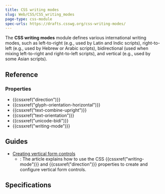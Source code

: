 ```yaml
---
title: CSS writing modes
slug: Web/CSS/CSS_writing_modes
page-type: css-module
spec-urls: https://drafts.csswg.org/css-writing-modes/
---
```




The **CSS writing modes** module defines various international writing modes, such as left-to-right (e.g., used by Latin and Indic scripts), right-to-left (e.g., used by Hebrew or Arabic scripts), bidirectional (used when mixing left-to-right and right-to-left scripts), and vertical (e.g., used by some Asian scripts).

## Reference

### Properties

- {{cssxref("direction")}}
- {{cssxref("glyph-orientation-horizontal")}}
- {{cssxref("text-combine-upright")}}
- {{cssxref("text-orientation")}}
- {{cssxref("unicode-bidi")}}
- {{cssxref("writing-mode")}}

## Guides

- [Creating vertical form controls](/Web/CSS/CSS_writing_modes/Vertical_controls)
  - : The article explains how to use the CSS {{cssxref("writing-mode")}} and {{cssxref("direction")}} properties to create and configure vertical form controls.

## Specifications


